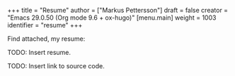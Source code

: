 +++
title = "Resume"
author = ["Markus Pettersson"]
draft = false
creator = "Emacs 29.0.50 (Org mode 9.6 + ox-hugo)"
[menu.main]
  weight = 1003
  identifier = "resume"
+++

Find attached, my resume:

TODO: Insert resume.

TODO: Insert link to source code.
